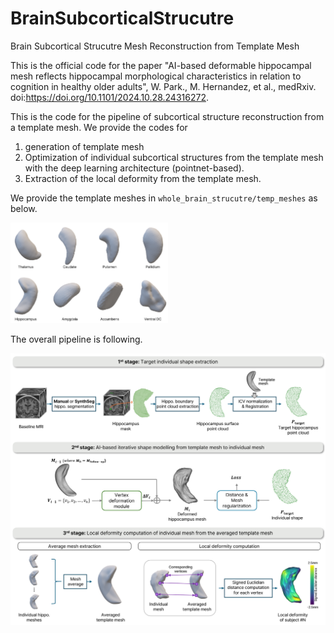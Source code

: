 # BrainSubcorticalStrucutre
Brain Subcortical Strucutre Mesh Reconstruction from Template Mesh

This is the official code for the paper "AI-based deformable hippocampal mesh reflects hippocampal morphological characteristics in relation to cognition in healthy older adults", W. Park., M. Hernandez, et al., medRxiv. doi:https://doi.org/10.1101/2024.10.28.24316272.

This is the code for the pipeline of subcortical structure reconstruction from a template mesh.
We provide the codes for
1. generation of template mesh
2. Optimization of individual subcortical structures from the template mesh with the deep learning architecture (pointnet-based).
3. Extraction of the local deformity from the template mesh.

We provide the template meshes in ```whole_brain_strucutre/temp_meshes``` as below.

<img src="image/subcortical_areas.png" width="50%" alt="template meshes of subcortical structures">

The overall pipeline is following.

![ai_method](image/ai_method.png)


